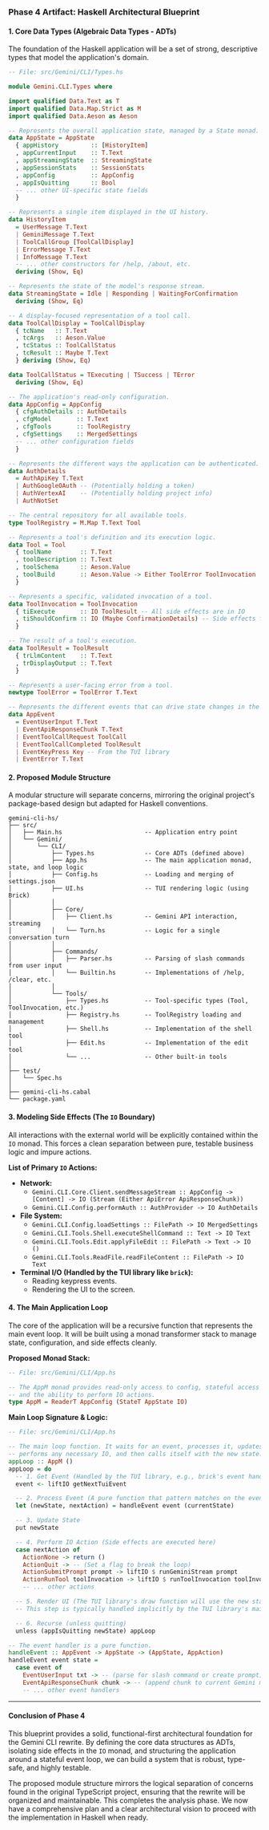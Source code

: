 ### **Phase 4 Artifact: Haskell Architectural Blueprint**

#### **1. Core Data Types (Algebraic Data Types - ADTs)**

The foundation of the Haskell application will be a set of strong, descriptive types that model the application's domain.

```haskell
-- File: src/Gemini/CLI/Types.hs

module Gemini.CLI.Types where

import qualified Data.Text as T
import qualified Data.Map.Strict as M
import qualified Data.Aeson as Aeson

-- Represents the overall application state, managed by a State monad.
data AppState = AppState
  { appHistory         :: [HistoryItem]
  , appCurrentInput    :: T.Text
  , appStreamingState  :: StreamingState
  , appSessionStats    :: SessionStats
  , appConfig          :: AppConfig
  , appIsQuitting      :: Bool
  -- ... other UI-specific state fields
  }

-- Represents a single item displayed in the UI history.
data HistoryItem
  = UserMessage T.Text
  | GeminiMessage T.Text
  | ToolCallGroup [ToolCallDisplay]
  | ErrorMessage T.Text
  | InfoMessage T.Text
  -- ... other constructors for /help, /about, etc.
  deriving (Show, Eq)

-- Represents the state of the model's response stream.
data StreamingState = Idle | Responding | WaitingForConfirmation
  deriving (Show, Eq)

-- A display-focused representation of a tool call.
data ToolCallDisplay = ToolCallDisplay
  { tcName   :: T.Text
  , tcArgs   :: Aeson.Value
  , tcStatus :: ToolCallStatus
  , tcResult :: Maybe T.Text
  } deriving (Show, Eq)

data ToolCallStatus = TExecuting | TSuccess | TError
  deriving (Show, Eq)

-- The application's read-only configuration.
data AppConfig = AppConfig
  { cfgAuthDetails :: AuthDetails
  , cfgModel       :: T.Text
  , cfgTools       :: ToolRegistry
  , cfgSettings    :: MergedSettings
  -- ... other configuration fields
  }

-- Represents the different ways the application can be authenticated.
data AuthDetails
  = AuthApiKey T.Text
  | AuthGoogleOAuth -- (Potentially holding a token)
  | AuthVertexAI    -- (Potentially holding project info)
  | AuthNotSet

-- The central repository for all available tools.
type ToolRegistry = M.Map T.Text Tool

-- Represents a tool's definition and its execution logic.
data Tool = Tool
  { toolName        :: T.Text
  , toolDescription :: T.Text
  , toolSchema      :: Aeson.Value
  , toolBuild       :: Aeson.Value -> Either ToolError ToolInvocation
  }

-- Represents a specific, validated invocation of a tool.
data ToolInvocation = ToolInvocation
  { tiExecute       :: IO ToolResult -- All side effects are in IO
  , tiShouldConfirm :: IO (Maybe ConfirmationDetails) -- Side effects for checking fs, etc.
  }

-- The result of a tool's execution.
data ToolResult = ToolResult
  { trLlmContent    :: T.Text
  , trDisplayOutput :: T.Text
  }

-- Represents a user-facing error from a tool.
newtype ToolError = ToolError T.Text

-- Represents the different events that can drive state changes in the app.
data AppEvent
  = EventUserInput T.Text
  | EventApiResponseChunk T.Text
  | EventToolCallRequest ToolCall
  | EventToolCallCompleted ToolResult
  | EventKeyPress Key -- From the TUI library
  | EventError T.Text
```

#### **2. Proposed Module Structure**

A modular structure will separate concerns, mirroring the original project's package-based design but adapted for Haskell conventions.

```
gemini-cli-hs/
├── src/
│   ├── Main.hs                       -- Application entry point
│   └── Gemini/
│       └── CLI/
│           ├── Types.hs              -- Core ADTs (defined above)
│           ├── App.hs                -- The main application monad, state, and loop logic
│           ├── Config.hs             -- Loading and merging of settings.json
│           ├── UI.hs                 -- TUI rendering logic (using Brick)
│           │
│           ├── Core/
│           │   ├── Client.hs         -- Gemini API interaction, streaming
│           │   └── Turn.hs           -- Logic for a single conversation turn
│           │
│           ├── Commands/
│           │   ├── Parser.hs         -- Parsing of slash commands from user input
│           │   └── Builtin.hs        -- Implementations of /help, /clear, etc.
│           │
│           └── Tools/
│               ├── Types.hs          -- Tool-specific types (Tool, ToolInvocation, etc.)
│               ├── Registry.hs       -- ToolRegistry loading and management
│               ├── Shell.hs          -- Implementation of the shell tool
│               ├── Edit.hs           -- Implementation of the edit tool
│               └── ...               -- Other built-in tools
│
├── test/
│   └── Spec.hs
│
├── gemini-cli-hs.cabal
└── package.yaml
```

#### **3. Modeling Side Effects (The `IO` Boundary)**

All interactions with the external world will be explicitly contained within the `IO` monad. This forces a clean separation between pure, testable business logic and impure actions.

**List of Primary `IO` Actions:**

*   **Network:**
    *   `Gemini.CLI.Core.Client.sendMessageStream :: AppConfig -> [Content] -> IO (Stream (Either ApiError ApiResponseChunk))`
    *   `Gemini.CLI.Config.performAuth :: AuthProvider -> IO AuthDetails`
*   **File System:**
    *   `Gemini.CLI.Config.loadSettings :: FilePath -> IO MergedSettings`
    *   `Gemini.CLI.Tools.Shell.executeShellCommand :: Text -> IO Text`
    *   `Gemini.CLI.Tools.Edit.applyFileEdit :: FilePath -> Text -> IO ()`
    *   `Gemini.CLI.Tools.ReadFile.readFileContent :: FilePath -> IO Text`
*   **Terminal I/O (Handled by the TUI library like `brick`):**
    *   Reading keypress events.
    *   Rendering the UI to the screen.

#### **4. The Main Application Loop**

The core of the application will be a recursive function that represents the main event loop. It will be built using a monad transformer stack to manage state, configuration, and side effects cleanly.

**Proposed Monad Stack:**

```haskell
-- File: src/Gemini/CLI/App.hs

-- The AppM monad provides read-only access to config, stateful access to AppState,
-- and the ability to perform IO actions.
type AppM = ReaderT AppConfig (StateT AppState IO)
```

**Main Loop Signature & Logic:**

```haskell
-- File: src/Gemini/CLI/App.hs

-- The main loop function. It waits for an event, processes it, updates the state,
-- performs any necessary IO, and then calls itself with the new state.
appLoop :: AppM ()
appLoop = do
  -- 1. Get Event (Handled by the TUI library, e.g., brick's event handler)
  event <- liftIO getNextTuiEvent

  -- 2. Process Event (A pure function that pattern matches on the event)
  let (newState, nextAction) = handleEvent event (currentState)

  -- 3. Update State
  put newState

  -- 4. Perform IO Action (Side effects are executed here)
  case nextAction of
    ActionNone -> return ()
    ActionQuit -> -- (Set a flag to break the loop)
    ActionSubmitPrompt prompt -> liftIO $ runGeminiStream prompt
    ActionRunTool toolInvocation -> liftIO $ runToolInvocation toolInvocation
    -- ... other actions

  -- 5. Render UI (The TUI library's draw function will use the new state)
  -- This step is typically handled implicitly by the TUI library's main loop.

  -- 6. Recurse (unless quitting)
  unless (appIsQuitting newState) appLoop

-- The event handler is a pure function.
handleEvent :: AppEvent -> AppState -> (AppState, AppAction)
handleEvent event state =
  case event of
    EventUserInput txt -> -- (parse for slash command or create prompt)
    EventApiResponseChunk chunk -> -- (append chunk to current Gemini message)
    -- ... other event handlers
```

---

#### **Conclusion of Phase 4**

This blueprint provides a solid, functional-first architectural foundation for the Gemini CLI rewrite. By defining the core data structures as ADTs, isolating side effects in the `IO` monad, and structuring the application around a stateful event loop, we can build a system that is robust, type-safe, and highly testable.

The proposed module structure mirrors the logical separation of concerns found in the original TypeScript project, ensuring that the rewrite will be organized and maintainable. This completes the analysis phase. We now have a comprehensive plan and a clear architectural vision to proceed with the implementation in Haskell when ready.
